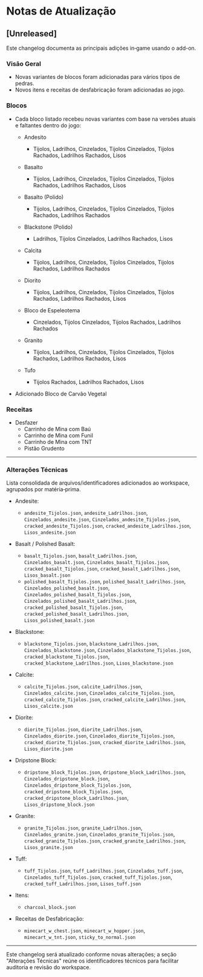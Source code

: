 # Notas de Atualização

## [Unreleased]

Este changelog documenta as principais adições in‑game usando o add-on.

### Visão Geral
- Novas variantes de blocos foram adicionadas para vários tipos de pedras.
- Novos itens e receitas de desfabricação foram adicionadas ao jogo.

### Blocos
- Cada bloco listado recebeu novas variantes com base na versões atuais e faltantes dentro do jogo:

    - Andesito
        - Tijolos, Ladrilhos, Cinzelados, Tijolos Cinzelados, Tijolos Rachados, Ladrilhos Rachados, Lisos

    - Basalto
        - Tijolos, Ladrilhos, Cinzelados, Tijolos Cinzelados, Tijolos Rachados, Ladrilhos Rachados, Lisos

    - Basalto (Polido)
        - Tijolos, Ladrilhos, Cinzelados, Tijolos Cinzelados, Tijolos Rachados, Ladrilhos Rachados

    - Blackstone (Polido)
        - Ladrilhos, Tijolos Cinzelados, Ladrilhos Rachados, Lisos

    - Calcita
        - Tijolos, Ladrilhos, Cinzelados, Tijolos Cinzelados, Tijolos Rachados, Ladrilhos Rachados

    - Diorito
        - Tijolos, Ladrilhos, Cinzelados, Tijolos Cinzelados, Tijolos Rachados, Ladrilhos Rachados, Lisos
    
    - Bloco de Espeleotema
        - Cinzelados, Tijolos Cinzelados, Tijolos Rachados, Ladrilhos Rachados

    - Granito
        - Tijolos, Ladrilhos, Cinzelados, Tijolos Cinzelados, Tijolos Rachados, Ladrilhos Rachados, Lisos

    - Tufo
        - Tijolos Rachados, Ladrilhos Rachados, Lisos

- Adicionado Bloco de Carvão Vegetal

### Receitas
- Desfazer
    - Carrinho de Mina com Baú
    - Carrinho de Mina com Funil
    - Carrinho de Mina com TNT
    - Pistão Grudento

---

### Alterações Técnicas
Lista consolidada de arquivos/identificadores adicionados ao workspace, agrupados por matéria‑prima.

- Andesite:
    - `andesite_Tijolos.json`, `andesite_Ladrilhos.json`, `Cinzelados_andesite.json`, `Cinzelados_andesite_Tijolos.json`, `cracked_andesite_Tijolos.json`, `cracked_andesite_Ladrilhos.json`, `Lisos_andesite.json`

- Basalt / Polished Basalt:
    - `basalt_Tijolos.json`, `basalt_Ladrilhos.json`, `Cinzelados_basalt.json`, `Cinzelados_basalt_Tijolos.json`, `cracked_basalt_Tijolos.json`, `cracked_basalt_Ladrilhos.json`, `Lisos_basalt.json`
    - `polished_basalt_Tijolos.json`, `polished_basalt_Ladrilhos.json`, `Cinzelados_polished_basalt.json`, `Cinzelados_polished_basalt_Tijolos.json`, `Cinzelados_polished_basalt_Ladrilhos.json`, `cracked_polished_basalt_Tijolos.json`, `cracked_polished_basalt_Ladrilhos.json`, `Lisos_polished_basalt.json`

- Blackstone:
    - `blackstone_Tijolos.json`, `blackstone_Ladrilhos.json`, `Cinzelados_blackstone.json`, `Cinzelados_blackstone_Tijolos.json`, `cracked_blackstone_Tijolos.json`, `cracked_blackstone_Ladrilhos.json`, `Lisos_blackstone.json`

- Calcite:
    - `calcite_Tijolos.json`, `calcite_Ladrilhos.json`, `Cinzelados_calcite.json`, `Cinzelados_calcite_Tijolos.json`, `cracked_calcite_Tijolos.json`, `cracked_calcite_Ladrilhos.json`, `Lisos_calcite.json`

- Diorite:
    - `diorite_Tijolos.json`, `diorite_Ladrilhos.json`, `Cinzelados_diorite.json`, `Cinzelados_diorite_Tijolos.json`, `cracked_diorite_Tijolos.json`, `cracked_diorite_Ladrilhos.json`, `Lisos_diorite.json`

- Dripstone Block:
    - `dripstone_block_Tijolos.json`, `dripstone_block_Ladrilhos.json`, `Cinzelados_dripstone_block.json`, `Cinzelados_dripstone_block_Tijolos.json`, `cracked_dripstone_block_Tijolos.json`, `cracked_dripstone_block_Ladrilhos.json`, `Lisos_dripstone_block.json`

- Granite:
    - `granite_Tijolos.json`, `granite_Ladrilhos.json`, `Cinzelados_granite.json`, `Cinzelados_granite_Tijolos.json`, `cracked_granite_Tijolos.json`, `cracked_granite_Ladrilhos.json`, `Lisos_granite.json`

- Tuff:
    - `tuff_Tijolos.json`, `tuff_Ladrilhos.json`, `Cinzelados_tuff.json`, `Cinzelados_tuff_Tijolos.json`, `cracked_tuff_Tijolos.json`, `cracked_tuff_Ladrilhos.json`, `Lisos_tuff.json`

- Itens:
    - `charcoal_block.json`

- Receitas de Desfabricação:
    - `minecart_w_chest.json`, `minecart_w_hopper.json`, `minecart_w_tnt.json`, `sticky_to_normal.json`

---

Este changelog será atualizado conforme novas alterações; a seção "Alterações Técnicas" reúne os identificadores técnicos para facilitar auditoria e revisão do workspace.
